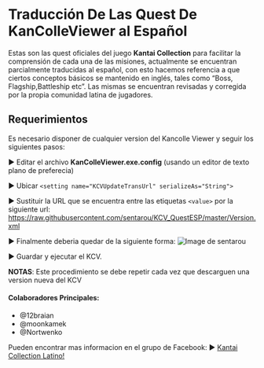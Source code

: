 # Traducción De Las Quest De KanColleViewer al Español
Estas son las quest oficiales del juego **Kantai Collection** para facilitar la comprensión de cada una de las misiones, actualmente se encuentran parcialmente traducidas al español, con esto hacemos referencia a que ciertos conceptos básicos se mantenido en inglés, tales como “Boss, Flagship,Battleship etc”. Las mismas se encuentran revisadas y corregida por la propia comunidad latina de jugadores.
## Requerimientos
Es necesario disponer de cualquier version del Kancolle Viewer y seguir los siguientes pasos:

► Editar el archivo **KanColleViewer.exe.config** (usando un editor de texto plano de preferecia)

► Ubicar  ``
<setting name="KCVUpdateTransUrl" serializeAs="String">
``

► Sustituir la URL que se encuentra entre las etiquetas ``
<value>
`` por la siguiente url: https://raw.githubusercontent.com/sentarou/KCV_QuestESP/master/Version.xml

► Finalmente deberia quedar de la siguiente forma:
![Image de sentarou](http://i.imgur.com/uLiJt5R.jpg)

► Guardar y ejecutar el KCV.

**NOTAS**: 
Este procedimiento se debe repetir cada vez que descarguen una version nueva del KCV 

#### Colaboradores Principales:
* @12braian
* @moonkamek
* @Nortwenko 

Pueden encontrar mas informacion en el grupo de Facebook: ► [Kantai Collection Latino!](https://www.facebook.com/groups/936266513058749/)
